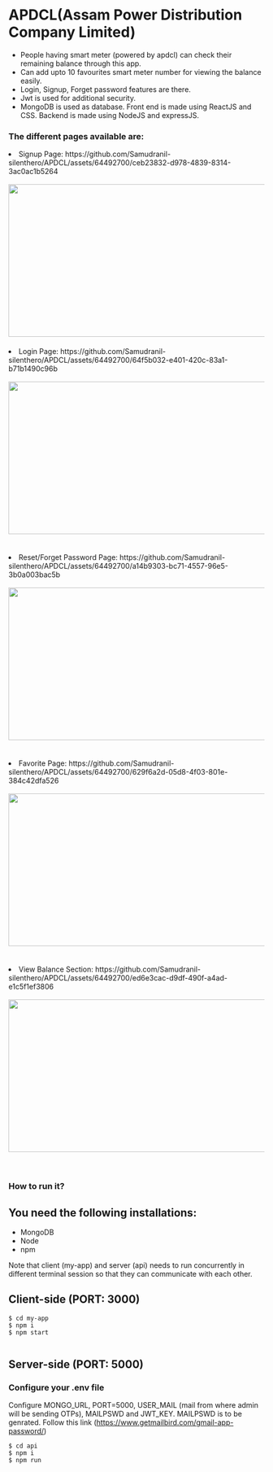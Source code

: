 # APDCL(Assam Power Distribution Company Limited)
<ul>
  <li>People having smart meter (powered by apdcl) can check their remaining balance through this app.
  <li>Can add upto 10 favourites smart meter number for viewing the balance easily. 
  <li>Login, Signup, Forget password features are there.
  <li>Jwt is used for additional security. 
  <li>MongoDB is used as database. Front end is made using ReactJS and CSS. Backend is made using NodeJS and expressJS.
</ul>

<h3>The different pages available are:</h3>
<li>Signup Page: https://github.com/Samudranil-silenthero/APDCL/assets/64492700/ceb23832-d978-4839-8314-3ac0ac1b5264
<br><br>
<img src="https://github.com/Samudranil-silenthero/APDCL/assets/64492700/ceb23832-d978-4839-8314-3ac0ac1b5264" width="600" height="300"><br><br>
<li>Login Page: https://github.com/Samudranil-silenthero/APDCL/assets/64492700/64f5b032-e401-420c-83a1-b71b1490c96b <br><br>
<img src="https://github.com/Samudranil-silenthero/APDCL/assets/64492700/64f5b032-e401-420c-83a1-b71b1490c96b" width="600" height="300"><br><br><br>
<li>Reset/Forget Password Page: https://github.com/Samudranil-silenthero/APDCL/assets/64492700/a14b9303-bc71-4557-96e5-3b0a003bac5b
 <br><br>
<img src="https://github.com/Samudranil-silenthero/APDCL/assets/64492700/7f558c19-4252-4160-b3fc-8a09b163eb12" width="600" height="300"><br><br><br>
<li>Favorite Page: https://github.com/Samudranil-silenthero/APDCL/assets/64492700/629f6a2d-05d8-4f03-801e-384c42dfa526
<br><br>
<img src="https://github.com/Samudranil-silenthero/APDCL/assets/64492700/fb160368-9931-4c5a-8fac-9c085e1580d6" width="600" height="300"><br><br><br>
<li>View Balance Section: https://github.com/Samudranil-silenthero/APDCL/assets/64492700/ed6e3cac-d9df-490f-a4ad-e1c5f1ef3806
<br><br>
<img src="https://github.com/Samudranil-silenthero/APDCL/assets/64492700/33a8032c-220d-4fc6-96f8-1eb91f03bf37" width="600" height="300"><br><br><br>
  
<h3>How to run it?</h3>

## You need the following installations:
- MongoDB
- Node
- npm

Note that client (my-app) and server (api) needs to run concurrently in different terminal session so that they can communicate with each other.
     
## Client-side (PORT: 3000)
     
```terminal
$ cd my-app
$ npm i   
$ npm start
     
```
## Server-side (PORT: 5000)

### Configure your .env file

Configure MONGO_URL, PORT=5000, USER_MAIL (mail from where admin will be sending OTPs), MAILPSWD and JWT_KEY. MAILPSWD is to be genrated. Follow this link (https://www.getmailbird.com/gmail-app-password/)

```terminal
$ cd api 
$ npm i    
$ npm run 
```
